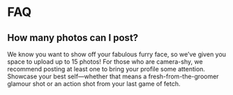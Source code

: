 # FAQ

## How many photos can I post?
 
 We know you want to show off your fabulous furry face, so we’ve given you space to upload up to 15 photos! 
 For those who are camera-shy, we recommend posting at least one to bring your profile some attention. 
 Showcase your best self—whether that means a fresh-from-the-groomer glamour shot or an action shot from your 
 last game of fetch.
